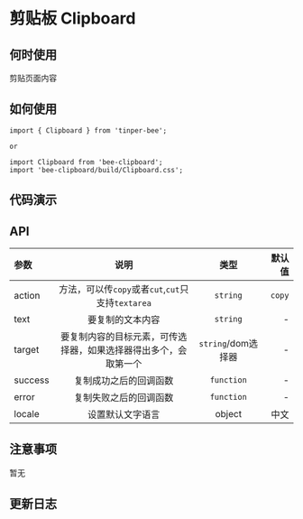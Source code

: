 # 剪贴板 Clipboard

## 何时使用
剪贴页面内容

## 如何使用

```
import { Clipboard } from 'tinper-bee';

or

import Clipboard from 'bee-clipboard';
import 'bee-clipboard/build/Clipboard.css';

```

## 代码演示

## API

|参数|说明|类型|默认值|
|:---|:---:|:--:|---:|
|action|方法，可以传`copy`或者`cut`,`cut`只支持`textarea`|`string`|`copy`|
|text|要复制的文本内容|`string`|-|
|target|要复制内容的目标元素，可传选择器，如果选择器得出多个，会取第一个|`string`/dom选择器|-|
|success|复制成功之后的回调函数|`function`|-|
|error|复制失败之后的回调函数|`function`|-|
|locale|设置默认文字语言|object|中文|

## 注意事项

暂无

## 更新日志
